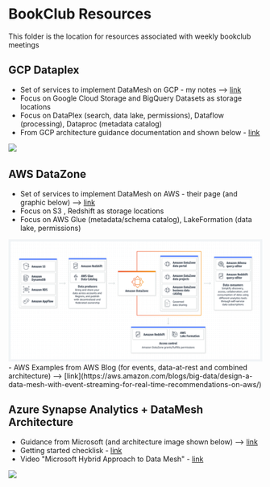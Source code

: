 # BookClub Resources

This folder is the location for resources associated with weekly bookclub meetings

## GCP Dataplex
- Set of services to implement DataMesh on GCP - my notes --> [link](https://github.com/lynnlangit/gcp-essentials/blob/master/4_big%20data_and_genomics/4k_BigLake_%26_Dataplex/Dataplex.md)
- Focus on Google Cloud Storage and BigQuery Datasets as storage locations
- Focus on DataPlex (search, data lake, permissions), Dataflow (processing), Dataproc (metadata catalog)
- From GCP architecture guidance documentation and shown below - [link](https://cloud.google.com/architecture/data-mesh)

<img src="https://cloud.google.com/static/architecture/images/data-mesh-architecture.svg" width=1000>


## AWS DataZone
- Set of services to implement DataMesh on AWS - their page (and graphic below) --> [link](https://docs.aws.amazon.com/datazone/latest/userguide/what-is-datazone.html)
- Focus on S3 , Redshift as storage locations
- Focus on AWS Glue (metadata/schema catalog), LakeFormation (data lake, permissions)
<img src="https://github.com/lynnlangit/learning-data-mesh/blob/main/images/aws-datazone.png" width=800>
- AWS Examples from AWS Blog (for events, data-at-rest and combined architecture) --> [link](https://aws.amazon.com/blogs/big-data/design-a-data-mesh-with-event-streaming-for-real-time-recommendations-on-aws/)

## Azure Synapse Analytics + DataMesh Architecture

- Guidance from Microsoft (and architecture image shown below) --> [link](https://learn.microsoft.com/en-us/azure/cloud-adoption-framework/scenarios/cloud-scale-analytics/architectures/what-is-data-mesh)
- Getting started checklisk - [link](https://learn.microsoft.com/en-us/azure/cloud-adoption-framework/scenarios/cloud-scale-analytics/architectures/data-mesh-checklist)
- Video "Microsoft Hybrid Approach to Data Mesh" - [link](https://learn.microsoft.com/en-us/events/all-around-azure-unlocked-cloud-scale-analytics/a-microsoft-hybrid-approach-to-data-mesh-and-data-fabric)

<img src="https://learn.microsoft.com/en-us/azure/cloud-adoption-framework/scenarios/cloud-scale-analytics/media/azure-analytics-end-to-end.png#lightbox" width=1000>
